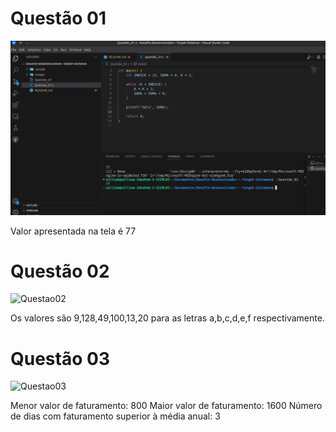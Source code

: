 # Questão 01
![Questao01](/images/questao01.png "Resposta da questão 01")

Valor apresentada na tela é 77

# Questão 02
![Questao02](/images/questão02.png "Resposta da questão 02")

Os valores são 9,128,49,100,13,20 para as letras a,b,c,d,e,f respectivamente. 


# Questão 03
![Questao03](/images/questão03.png "Resposta da questão 03")

Menor valor de faturamento: 800
Maior valor de faturamento: 1600
Número de dias com faturamento superior à média anual: 3